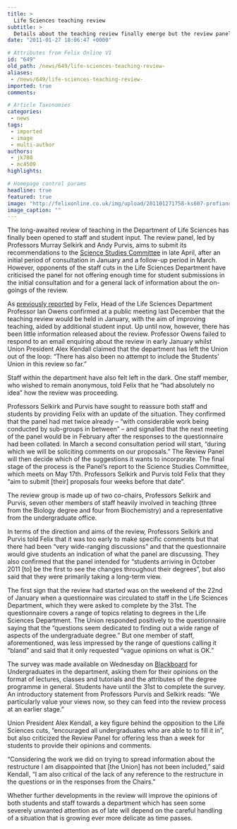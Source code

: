 ```yaml
---
title: >
  Life Sciences teaching review
subtitle: >
  Details about the teaching review finally emerge but the review panel is criticised for not allowing enough time for staff and student questionnaire responses
date: "2011-01-27 18:06:47 +0000"

# Attributes from Felix Online V1
id: "649"
old_path: /news/649/life-sciences-teaching-review-
aliases:
 - /news/649/life-sciences-teaching-review-
imported: true
comments:

# Article Taxonomies
categories:
 - news
tags:
 - imported
 - image
 - multi-author
authors:
 - jk708
 - mc4509
highlights:

# Homepage control params
headline: true
featured: true
image: "http://felixonline.co.uk/img/upload/201101271758-ks607-profiano.jpg"
image_caption: ""
---
```


The long-awaited review of teaching in the Department of Life Sciences has finally been opened to staff and student input. The review panel, led by Professors Murray Selkirk and Andy Purvis, aims to submit its recommendations to the [Science Studies Committee](http://www3.imperial.ac.uk/registry/proceduresandregulations/committees) in late April, after an initial period of consultation in January and a follow-up period in March. However, opponents of the staff cuts in the Life Sciences Department have criticised the panel for not offering enough time for student submissions in the initial consultation and for a general lack of information about the on-goings of the review.

As [previously reported](http://www.felixonline.co.uk/?article=530) by Felix, Head of the Life Sciences Department Professor Ian Owens confirmed at a public meeting last December that the teaching review would be held in January, with the aim of improving teaching, aided by additional student input. Up until now, however, there has been little information released about the review. Professor Owens failed to respond to an email enquiring about the review in early January whilst Union President Alex Kendall claimed that the department has left the Union out of the loop: “There has also been no attempt to include the Students’ Union in this review so far.”

Staff within the department have also felt left in the dark. One staff member, who wished to remain anonymous, told Felix that he “had absolutely no idea” how the review was proceeding.

Professors Selkirk and Purvis have sought to reassure both staff and students by providing Felix with an update of the situation. They confirmed that the panel had met twice already – “with considerable work being conducted by sub-groups in between” – and signalled that the next meeting of the panel would be in February after the responses to the questionnaire had been collated. In March a second consultation period will start, “during which we will be soliciting comments on our proposals.” The Review Panel will then decide which of the suggestions it wants to incorporate. The final stage of the process is the Panel’s report to the Science Studies Committee, which meets on May 17th. Professors Selkirk and Purvis told Felix that they “aim to submit [their] proposals four weeks before that date”.

The review group is made up of two co-chairs, Professors Selkirk and Purvis, seven other members of staff heavily involved in teaching (three from the Biology degree and four from Biochemistry) and a representative from the undergraduate office.

In terms of the direction and aims of the review, Professors Selkirk and Purvis told Felix that it was too early to make specific comments but that there had been “very wide-ranging discussions” and that the questionnaire would give students an indication of what the panel are discussing. They also confirmed that the panel intended for “students arriving in October 2011 [to] be the first to see the changes throughout their degrees”, but also said that they were primarily taking a long-term view.

The first sign that the review had started was on the weekend of the 22nd of January when a questionnaire was circulated to staff in the Life Sciences Department, which they were asked to complete by the 31st. The questionnaire covers a range of topics relating to degrees in the Life Sciences Department. The Union responded positively to the questionnaire saying that the “questions seem dedicated to finding out a wide range of aspects of the undergraduate degree.” But one member of staff, aforementioned, was less impressed by the range of questions calling it “bland” and said that it only requested “vague opinions on what is OK.”

The survey was made available on Wednesday on [Blackboard](http://learn.imperial.ac.uk) for Undergraduates in the department, asking them for their opinions on the format of lectures, classes and tutorials and the attributes of the degree programme in general. Students have until the 31st to complete the survey. An introductory statement from Professors Purvis and Selkirk reads: “We particularly value your views now, so they can feed into the review process at an earlier stage.”

Union President Alex Kendall, a key figure behind the opposition to the Life Sciences cuts, “encouraged all undergraduates who are able to to fill it in”, but also criticized the Review Panel for offering less than a week for students to provide their opinions and comments.

“Considering the work we did on trying to spread information about the restructure I am disappointed that [the Union] has not been included,” said Kendall, “I am also critical of the lack of any reference to the restructure in the questions or in the responses from the Chairs.”

Whether further developments in the review will improve the opinions of both students and staff towards a department which has seen some severely unwanted attention as of late will depend on the careful handling of a situation that is growing ever more delicate as time passes.

